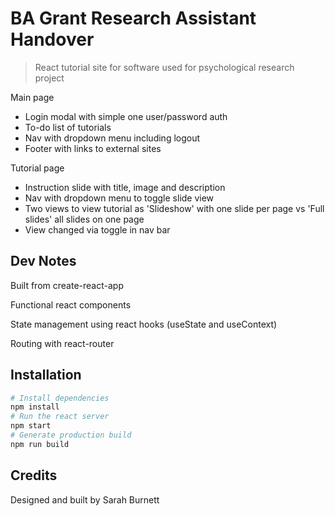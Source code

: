 # BA Grant Research Assistant Handover

> React tutorial site for software used for psychological research project

Main page
- Login modal with simple one user/password auth
- To-do list of tutorials
- Nav with dropdown menu including logout
- Footer with links to external sites

Tutorial page
- Instruction slide with title, image and description
- Nav with dropdown menu to toggle slide view
- Two views to view tutorial as 'Slideshow' with one slide per page vs 'Full slides' all slides on one page 
- View changed via toggle in nav bar

## Dev Notes
Built from create-react-app

Functional react components

State management using react hooks (useState and useContext)

Routing with react-router

## Installation
```bash
# Install dependencies
npm install
# Run the react server
npm start
# Generate production build 
npm run build
```

## Credits
Designed and built by Sarah Burnett



